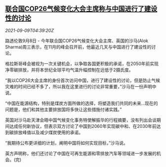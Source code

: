 <!--1631163663000-->
[联合国COP26气候变化大会主席称与中国进行了建设性的讨论](https://cn.reuters.com/article/un-cop26-china-0909-idCNKBS2G50BD)
------

<div><i>2021-09-09T04:39:20Z</i></div><p>路透伦敦9月8日 - 今年联合国COP26气候变化大会主席、英国的沙马(Alok Sharma)周三表示，在11月的峰会召开前，他最近几天与中国进行了建设性的讨论。</p><p>格拉斯哥峰会被视为一次关键机会，以争取各国更积极的承诺，在2050年前实现净零碳排放，并将本世纪全球平均气温升幅控制在远低于2摄氏度。</p><p>“我以COP26大会主席的身份首次访问中国，进行了建设性的讨论，但是防止气候灾难的时间已经不多了，所以我在这里进行的讨论非常重要，”沙马在一份声明中说。</p><p>“中国在能源结构，特别是煤炭方面所做的选择，将塑造我们共同的未来...现在的问题是，他们和其他主要排放国将多快让这些措施付诸实践。”</p><p>英国对沙马赴天津会晤中国气候变化事务特使解振华的行程摘要，没有列出会谈期间达成任何新协议，但表示双方讨论了中国到2060年实现碳中和、在2030年前达到碳排放峰值以及减少煤炭使用的承诺。</p><p>“我期待公布更详细的计划，阐明中国将如何实现目标，”沙马说。</p><p>英方声明称，他们还讨论了中国在可再生能源和零排放汽车等领域进一步发展的机会。(完)</p>
